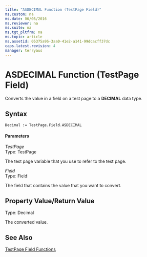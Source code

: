 ```yaml
---
title: "ASDECIMAL Function (TestPage Field)"
ms.custom: na
ms.date: 06/05/2016
ms.reviewer: na
ms.suite: na
ms.tgt_pltfrm: na
ms.topic: article
ms.assetid: 05375a96-3aa0-41e2-a141-99dcacff37dc
caps.latest.revision: 4
manager: terryaus
---
```

# ASDECIMAL Function (TestPage Field)
Converts the value in a field on a test page to a **DECIMAL** data type.  
  
## Syntax  
  
```  
Decimal := TestPage.Field.ASDECIMAL  
```  
  
#### Parameters  
 *TestPage*  
 Type: TestPage  
  
 The test page variable that you use to refer to the test page.  
  
 *Field*  
 Type: Field  
  
 The field that contains the value that you want to convert.  
  
## Property Value\/Return Value  
 Type: Decimal  
  
 The converted value.  
  
## See Also  
 [TestPage Field Functions](../dynamics-nav/TestPage-Field-Functions.md)